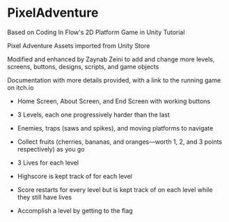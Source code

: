 # PixelAdventure
Based on Coding In Flow's 2D Platform Game in Unity Tutorial 

Pixel Adventure Assets imported from Unity Store

Modified and enhanced by Zaynab Zeini to add and change more levels, screens, buttons, designs, scripts, and game objects

Documentation with more details provided, with a link to the running game on itch.io

- Home Screen, About Screen, and End Screen with working buttons

- 3 Levels, each one progressively harder than the last

- Enemies, traps (saws and spikes), and moving platforms to navigate

- Collect fruits (cherries, bananas, and oranges—worth 1, 2, and 3 points respectively) as you go

- 3 Lives for each level 

-  Highscore is kept track of for each level

- Score restarts for every level but is kept track of on each  level while they still have lives  

- Accomplish a level by getting to the flag
